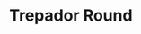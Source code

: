 ---
title: Trepador Round
date: 
draft: false

# descripcion
description : Redondo

materials: Plata 925

color: Plateado

dimensions: 

code: 01-05-0005

type: "Aros"

categories: []

price: $1.370,00

# Images
# first image will be shown in the product page
images:
  # - image: "images/path_to_image"
  # La ubicacion de las imagenes es imagenes/Aros/Aros.Trepadores/01-05-0005-trepador-round
  - image: "./images/aros/trepadores/01-05-0005-redondo_a.jpg"
  - image: "./images/aros/trepadores/01-05-0005-redondo_b.jpeg"
---